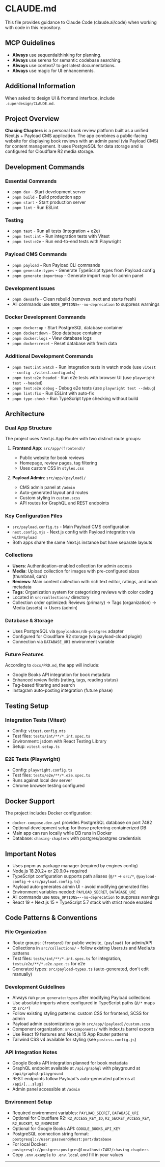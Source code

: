 # CLAUDE.md

This file provides guidance to Claude Code (claude.ai/code) when working with code in this repository.

## MCP Guidelines

- **Always** use sequentialthinking for planning.
- **Always** use serena for semantic codebase searching.
- **Always** use context7 to get latest documentations.
- **Always** use magic for UI enhancements.

## Additional Information

When asked to design UI & frontend interface, include `.superdesign/CLAUDE.md`.

## Project Overview

**Chasing Chapters** is a personal book review platform built as a unified Next.js + Payload CMS application. The app combines a public-facing website for displaying book reviews with an admin panel (via Payload CMS) for content management. It uses PostgreSQL for data storage and is configured for Cloudflare R2 media storage.

## Development Commands

### Essential Commands

- `pnpm dev` - Start development server
- `pnpm build` - Build production app
- `pnpm start` - Start production server
- `pnpm lint` - Run ESLint

### Testing

- `pnpm test` - Run all tests (integration + e2e)
- `pnpm test:int` - Run integration tests with Vitest
- `pnpm test:e2e` - Run end-to-end tests with Playwright

### Payload CMS Commands

- `pnpm payload` - Run Payload CLI commands
- `pnpm generate:types` - Generate TypeScript types from Payload config
- `pnpm generate:importmap` - Generate import map for admin panel

### Development Issues

- `pnpm devsafe` - Clean rebuild (removes .next and starts fresh)
- All commands use `NODE_OPTIONS=--no-deprecation` to suppress warnings

### Docker Development Commands

- `pnpm docker:up` - Start PostgreSQL database container
- `pnpm docker:down` - Stop database container
- `pnpm docker:logs` - View database logs
- `pnpm docker:reset` - Reset database with fresh data

### Additional Development Commands

- `pnpm test:int:watch` - Run integration tests in watch mode (use `vitest --config ./vitest.config.mts`)
- `pnpm test:e2e:headed` - Run e2e tests with browser UI (use `playwright test --headed`)
- `pnpm test:e2e:debug` - Debug e2e tests (use `playwright test --debug`)
- `pnpm lint:fix` - Run ESLint with auto-fix
- `pnpm type-check` - Run TypeScript type checking without build

## Architecture

### Dual App Structure

The project uses Next.js App Router with two distinct route groups:

1. **Frontend App**: `src/app/(frontend)/`
   - Public website for book reviews
   - Homepage, review pages, tag filtering
   - Uses custom CSS in `styles.css`

2. **Payload Admin**: `src/app/(payload)/`
   - CMS admin panel at `/admin`
   - Auto-generated layout and routes
   - Custom styling in `custom.scss`
   - API routes for GraphQL and REST endpoints

### Key Configuration Files

- `src/payload.config.ts` - Main Payload CMS configuration
- `next.config.mjs` - Next.js config with Payload integration via `withPayload`
- Both apps share the same Next.js instance but have separate layouts

### Collections

- **Users**: Authentication-enabled collection for admin access
- **Media**: Upload collection for images with pre-configured sizes (thumbnail, card)
- **Reviews**: Main content collection with rich text editor, ratings, and book metadata
- **Tags**: Organization system for categorizing reviews with color coding
- Located in `src/collections/` directory
- Collection order optimized: Reviews (primary) → Tags (organization) → Media (assets) → Users (admin)

### Database & Storage

- Uses PostgreSQL via `@payloadcms/db-postgres` adapter
- Configured for Cloudflare R2 storage (via payload-cloud plugin)
- Connection via `DATABASE_URI` environment variable

### Future Features

According to `docs/PRD.md`, the app will include:

- Google Books API integration for book metadata
- Enhanced review fields (rating, tags, reading status)
- Tag-based filtering and search
- Instagram auto-posting integration (future phase)

## Testing Setup

### Integration Tests (Vitest)

- Config: `vitest.config.mts`
- Test files: `tests/int/**/*.int.spec.ts`
- Environment: jsdom with React Testing Library
- Setup: `vitest.setup.ts`

### E2E Tests (Playwright)

- Config: `playwright.config.ts`
- Test files: `tests/e2e/**/*.e2e.spec.ts`
- Runs against local dev server
- Chrome browser testing configured

## Docker Support

The project includes Docker configuration:

- `docker-compose.dev.yml` provides PostgreSQL database on port 7482
- Optional development setup for those preferring containerized DB
- Main app can run locally while DB runs in Docker
- Database: `chasing-chapters` with postgres/postgres credentials

## Important Notes

- Uses pnpm as package manager (required by engines config)
- Node.js 18.20.2+ or 20.9.0+ required
- TypeScript configuration supports path aliases (`@/*` → `src/*`, `@payload-config` → `src/payload.config.ts`)
- Payload auto-generates admin UI - avoid modifying generated files
- Environment variables needed: `PAYLOAD_SECRET`, `DATABASE_URI`
- All commands use `NODE_OPTIONS=--no-deprecation` to suppress warnings
- React 19 + Next.js 15 + TypeScript 5.7 stack with strict mode enabled

## Code Patterns & Conventions

### File Organization

- Route groups: `(frontend)` for public website, `(payload)` for admin/API
- Collections in `src/collections/` - follow existing Users.ts and Media.ts patterns
- Test files: `tests/int/**/*.int.spec.ts` for integration, `tests/e2e/**/*.e2e.spec.ts` for e2e
- Generated types: `src/payload-types.ts` (auto-generated, don't edit manually)

### Development Guidelines

- Always run `pnpm generate:types` after modifying Payload collections
- Use absolute imports where configured in TypeScript paths (`@/*` maps to `src/*`)
- Follow existing styling patterns: custom CSS for frontend, SCSS for admin
- Payload admin customizations go in `src/app/(payload)/custom.scss`
- Component organization: `src/components/` with index.ts barrel exports
- Use React 19 features and Next.js 15 App Router patterns
- Tailwind CSS v4 available for styling (see `postcss.config.js`)

### API Integration Notes

- Google Books API integration planned for book metadata
- GraphQL endpoint available at `/api/graphql` with playground at `/api/graphql-playground`
- REST endpoints follow Payload's auto-generated patterns at `/api/[...slug]`
- Admin panel accessible at `/admin`

### Environment Setup

- Required environment variables: `PAYLOAD_SECRET`, `DATABASE_URI`
- Optional for Cloudflare R2: `R2_ACCESS_KEY_ID`, `R2_SECRET_ACCESS_KEY`, `R2_BUCKET`, `R2_ENDPOINT`
- Optional for Google Books API: `GOOGLE_BOOKS_API_KEY`
- PostgreSQL connection string format: `postgresql://user:password@host:port/database`
- For local Docker: `postgresql://postgres:postgres@localhost:7482/chasing-chapters`
- Copy `.env.example` to `.env.local` and fill in your values

---
